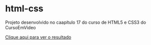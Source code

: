 # html-css
 Projeto desenvolvido no caapítulo 17 do curso de HTML5 e CSS3 do CursoEmVideo
 
 <a href='https://ifafaa.github.io/android-project/' target='_blank'>Clique aqui para ver o resultado</a>
